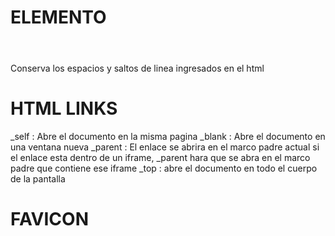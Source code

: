 # ELEMENTO <PRE>
Conserva los espacios y saltos de linea ingresados en el html
# HTML LINKS
_self : Abre el documento en la misma pagina
_blank : Abre el documento en una ventana nueva
_parent : El enlace se abrira en el marco padre actual si el enlace esta dentro de un iframe, _parent hara que se abra en el marco padre que contiene ese iframe
_top : abre el documento en todo el cuerpo de la pantalla
# FAVICON
<link rel="icon" type="image/x-icon" href="/images/favicon.ico">